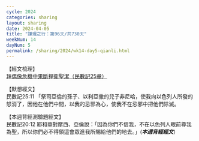 ```yaml
---
cycle: 2024
categories: sharing
layout: sharing
date: 2024-04-05
title: "謙理之行：第96天/共730天"
weekNum: 14
dayNum: 5
permalink: /sharing/2024/wk14-day5-qianli.html
---
```


【經文梳理】  
<a href="QLLINK" target="_blank">拜偶像危機中果斷捍衛聖潔（民數記25章）</a>

【默想經文】  
民數記25:11 「祭司亞倫的孫子、以利亞撒的兒子非尼哈，使我向以色列人所發的怒消了，因他在他們中間，以我的忌邪為心，使我不在忌邪中把他們除滅。

【本週背經測驗題經文】  
民數記20:12 耶和華對摩西、亞倫說：「因為你們不信我，不在以色列人眼前尊我為聖，所以你們必不得領這會眾進我所賜給他們的地去。」(_**本週背經經文**_）
